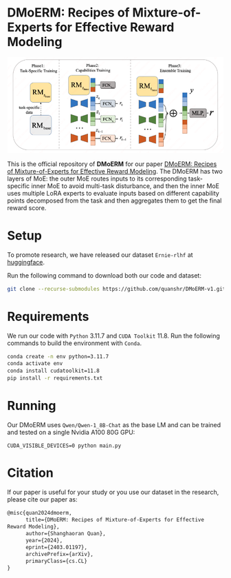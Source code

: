 # DMoERM: Recipes of Mixture-of-Experts for Effective Reward Modeling

![innermoe](innermoe.jpg)

This is the official repository of **DMoERM** for our paper [DMoERM: Recipes of Mixture-of-Experts for Effective Reward Modeling](https://arxiv.org/abs/2403.01197). The DMoERM has two layers of MoE: the outer MoE routes inputs to its corresponding task-specific inner MoE to avoid multi-task disturbance, and then the inner MoE uses multiple LoRA experts to evaluate inputs based on different capability points decomposed from the task and then aggregates them to get the final reward score.

# Setup

To promote research, we have released our dataset `Ernie-rlhf` at [huggingface](https://huggingface.co/datasets/quanshr/Ernie-rlhf).

Run the following command to download both our code and dataset:

```bash
git clone --recurse-submodules https://github.com/quanshr/DMoERM-v1.git
```

# Requirements

We run our code with `Python` 3.11.7 and `CUDA Toolkit` 11.8.
Run the following commands to build the environment with `Conda`.

```bash
conda create -n env python=3.11.7
conda activate env
conda install cudatoolkit=11.8
pip install -r requirements.txt
```

# Running

Our DMoERM uses `Qwen/Qwen-1_8B-Chat` as the base LM and can be trained and tested on a single Nvidia A100 80G GPU:

```
CUDA_VISIBLE_DEVICES=0 python main.py
```

# Citation

If our paper is useful for your study or you use our dataset in the research, please cite our paper as:

```
@misc{quan2024dmoerm,
      title={DMoERM: Recipes of Mixture-of-Experts for Effective Reward Modeling}, 
      author={Shanghaoran Quan},
      year={2024},
      eprint={2403.01197},
      archivePrefix={arXiv},
      primaryClass={cs.CL}
}
```